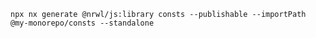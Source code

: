 ``
npx nx generate @nrwl/js:library consts --publishable --importPath @my-monorepo/consts --standalone
``